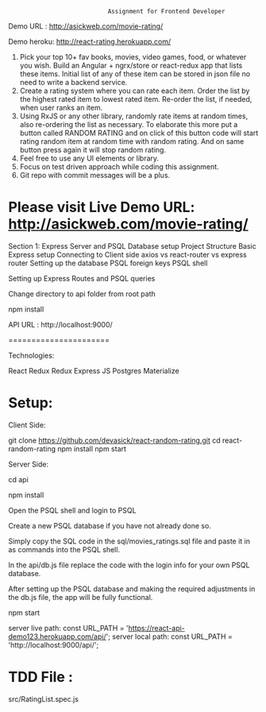                                 Assignment for Frontend Developer

Demo URL :  http://asickweb.com/movie-rating/

Demo heroku: http://react-rating.herokuapp.com/

1. Pick your top 10+ fav books, movies, video games, food, or whatever you
wish. Build an Angular + ngrx/store or react-redux app that lists these
items. Initial list of any of these item can be stored in json file no
need to write a backend service.
2. Create a rating system where you can rate each item. Order the list by
the highest rated item to lowest rated item. Re-order the list, if needed,
when user ranks an item.
3. Using RxJS or any other library, randomly rate items at random times,
also re-ordering the list as necessary. To elaborate this more put a
button called RANDOM RATING and on click of this button code will start
rating random item at random time with random rating. And on same button
press again it will stop random rating.
4. Feel free to use any UI elements or library.
5. Focus on test driven approach while coding this assignment.
6. Git repo with commit messages will be a plus.

Please visit Live Demo URL: http://asickweb.com/movie-rating/
===================================

Section 1: Express Server and PSQL Database setup
Project Structure
Basic Express setup
Connecting to Client side
axios vs react-router vs express router
Setting up the database
PSQL foreign keys
PSQL shell

Setting up Express Routes and PSQL queries

Change directory to api folder from root path

npm install

API URL : http://localhost:9000/



======================

Technologies: 

React 
Redux
Redux
Express JS
Postgres
Materialize



Setup:
=======

Client Side:

git clone https://github.com/devasick/react-random-rating.git
cd react-random-rating
npm install 
npm start

Server Side:

cd api 

npm install 

Open the PSQL shell and login to PSQL

Create a new PSQL database if you have not already done so.

Simply copy the SQL code in the sql/movies_ratings.sql file and paste it in as commands into the PSQL shell.

In the api/db.js file replace the code with the login info for your own PSQL database.

After setting up the PSQL database and making the required adjustments in the db.js file, the app will be fully functional.

npm start



server live path: const URL_PATH = 'https://react-api-demo123.herokuapp.com/api/'; 
server local path: const URL_PATH = 'http://localhost:9000/api/'; 

TDD File :
========

src/RatingList.spec.js





